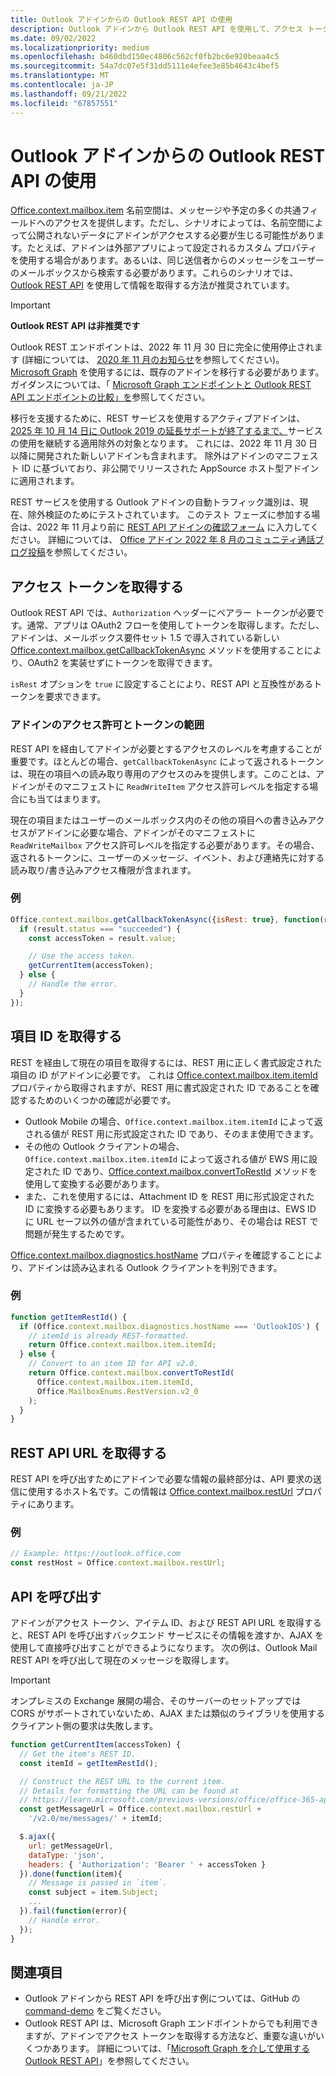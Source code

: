 ```yaml
---
title: Outlook アドインからの Outlook REST API の使用
description: Outlook アドインから Outlook REST API を使用して、アクセス トークンを取得する方法について説明します。
ms.date: 09/02/2022
ms.localizationpriority: medium
ms.openlocfilehash: b460dbd150ec4806c562cf0fb2bc6e920beaa4c5
ms.sourcegitcommit: 54a7dc07e5f31dd5111e4efee3e85b4643c4bef5
ms.translationtype: MT
ms.contentlocale: ja-JP
ms.lasthandoff: 09/21/2022
ms.locfileid: "67857551"
---
```

# <a name="use-the-outlook-rest-apis-from-an-outlook-add-in"></a>Outlook アドインからの Outlook REST API の使用

[Office.context.mailbox.item](/javascript/api/requirement-sets/outlook/preview-requirement-set/office.context.mailbox.item) 名前空間は、メッセージや予定の多くの共通フィールドへのアクセスを提供します。ただし、シナリオによっては、名前空間によって公開されないデータにアドインがアクセスする必要が生じる可能性があります。たとえば、アドインは外部アプリによって設定されるカスタム プロパティを使用する場合があります。あるいは、同じ送信者からのメッセージをユーザーのメールボックスから検索する必要があります。これらのシナリオでは、[Outlook REST API](/outlook/rest) を使用して情報を取得する方法が推奨されています。

> [!IMPORTANT]
> **Outlook REST API は非推奨です**
>
> Outlook REST エンドポイントは、2022 年 11 月 30 日に完全に使用停止されます (詳細については、 [2020 年 11 月のお知らせ](https://developer.microsoft.com/graph/blogs/outlook-rest-api-v2-0-deprecation-notice/)を参照してください)。 [Microsoft Graph](/outlook/rest#outlook-rest-api-via-microsoft-graph) を使用するには、既存のアドインを移行する必要があります。 ガイダンスについては、「 [Microsoft Graph エンドポイントと Outlook REST API エンドポイントの比較」を](/outlook/rest/compare-graph)参照してください。
>
> 移行を支援するために、REST サービスを使用するアクティブアドインは、 [2025 年 10 月 14 日に Outlook 2019 の延長サポートが終了するまで、](/lifecycle/end-of-support/end-of-support-2025)サービスの使用を継続する適用除外の対象となります。 これには、2022 年 11 月 30 日以降に開発された新しいアドインも含まれます。 除外はアドインのマニフェスト ID に基づいており、非公開でリリースされた AppSource ホスト型アドインに適用されます。
>
> REST サービスを使用する Outlook アドインの自動トラフィック識別は、現在、除外検証のためにテストされています。 このテスト フェーズに参加する場合は、2022 年 11 月より前に [REST API アドインの確認フォーム](https://aka.ms/RESTCheck) に入力してください。 詳細については、 [Office アドイン 2022 年 8 月のコミュニティ通話ブログ投稿](https://pnp.github.io/blog/office-add-ins-community-call/2022-08-10/)を参照してください。

## <a name="get-an-access-token"></a>アクセス トークンを取得する

Outlook REST API では、`Authorization` ヘッダーにベアラー トークンが必要です。通常、アプリは OAuth2 フローを使用してトークンを取得します。ただし、アドインは、メールボックス要件セット 1.5 で導入されている新しい [Office.context.mailbox.getCallbackTokenAsync](/javascript/api/requirement-sets/outlook/preview-requirement-set/office.context.mailbox#methods) メソッドを使用することにより、OAuth2 を実装せずにトークンを取得できます。

`isRest` オプションを `true` に設定することにより、REST API と互換性があるトークンを要求できます。

### <a name="add-in-permissions-and-token-scope"></a>アドインのアクセス許可とトークンの範囲

REST API を経由してアドインが必要とするアクセスのレベルを考慮することが重要です。ほとんどの場合、`getCallbackTokenAsync` によって返されるトークンは、現在の項目への読み取り専用のアクセスのみを提供します。このことは、アドインがそのマニフェストに `ReadWriteItem` アクセス許可レベルを指定する場合にも当てはまります。

現在の項目またはユーザーのメールボックス内のその他の項目への書き込みアクセスがアドインに必要な場合、アドインがそのマニフェストに `ReadWriteMailbox` アクセス許可レベルを指定する必要があります。その場合、返されるトークンに、ユーザーのメッセージ、イベント、および連絡先に対する読み取り/書き込みアクセス権限が含まれます。

### <a name="example"></a>例

```js
Office.context.mailbox.getCallbackTokenAsync({isRest: true}, function(result){
  if (result.status === "succeeded") {
    const accessToken = result.value;

    // Use the access token.
    getCurrentItem(accessToken);
  } else {
    // Handle the error.
  }
});
```

## <a name="get-the-item-id"></a>項目 ID を取得する

REST を経由して現在の項目を取得するには、REST 用に正しく書式設定された項目の ID がアドインに必要です。 これは [Office.context.mailbox.item.itemId](/javascript/api/requirement-sets/outlook/preview-requirement-set/office.context.mailbox.item#properties) プロパティから取得されますが、REST 用に書式設定された ID であることを確認するためのいくつかの確認が必要です。

- Outlook Mobile の場合、`Office.context.mailbox.item.itemId` によって返される値が REST 用に形式設定された ID であり、そのまま使用できます。
- その他の Outlook クライアントの場合、`Office.context.mailbox.item.itemId` によって返される値が EWS 用に設定された ID であり、[Office.context.mailbox.convertToRestId](/javascript/api/requirement-sets/outlook/preview-requirement-set/office.context.mailbox#methods) メソッドを使用して変換する必要があります。
- また、これを使用するには、Attachment ID を REST 用に形式設定された ID に変換する必要もあります。 ID を変換する必要がある理由は、EWS ID に URL セーフ以外の値が含まれている可能性があり、その場合は REST で問題が発生するためです。

[Office.context.mailbox.diagnostics.hostName](/javascript/api/outlook/office.diagnostics#outlook-office-diagnostics-hostname-member) プロパティを確認することにより、アドインは読み込まれる Outlook クライアントを判別できます。

### <a name="example"></a>例

```js
function getItemRestId() {
  if (Office.context.mailbox.diagnostics.hostName === 'OutlookIOS') {
    // itemId is already REST-formatted.
    return Office.context.mailbox.item.itemId;
  } else {
    // Convert to an item ID for API v2.0.
    return Office.context.mailbox.convertToRestId(
      Office.context.mailbox.item.itemId,
      Office.MailboxEnums.RestVersion.v2_0
    );
  }
}
```

## <a name="get-the-rest-api-url"></a>REST API URL を取得する

REST API を呼び出すためにアドインで必要な情報の最終部分は、API 要求の送信に使用するホスト名です。この情報は [Office.context.mailbox.restUrl](/javascript/api/requirement-sets/outlook/preview-requirement-set/office.context.mailbox#properties) プロパティにあります。

### <a name="example"></a>例

```js
// Example: https://outlook.office.com
const restHost = Office.context.mailbox.restUrl;
```

## <a name="call-the-api"></a>API を呼び出す

アドインがアクセス トークン、アイテム ID、および REST API URL を取得すると、REST API を呼び出すバックエンド サービスにその情報を渡すか、AJAX を使用して直接呼び出すことができるようになります。 次の例は、Outlook Mail REST API を呼び出して現在のメッセージを取得します。

> [!IMPORTANT]
> オンプレミスの Exchange 展開の場合、そのサーバーのセットアップでは CORS がサポートされていないため、AJAX または類似のライブラリを使用するクライアント側の要求は失敗します。

```js
function getCurrentItem(accessToken) {
  // Get the item's REST ID.
  const itemId = getItemRestId();

  // Construct the REST URL to the current item.
  // Details for formatting the URL can be found at
  // https://learn.microsoft.com/previous-versions/office/office-365-api/api/version-2.0/mail-rest-operations#get-messages.
  const getMessageUrl = Office.context.mailbox.restUrl +
    '/v2.0/me/messages/' + itemId;

  $.ajax({
    url: getMessageUrl,
    dataType: 'json',
    headers: { 'Authorization': 'Bearer ' + accessToken }
  }).done(function(item){
    // Message is passed in `item`.
    const subject = item.Subject;
    ...
  }).fail(function(error){
    // Handle error.
  });
}
```

## <a name="see-also"></a>関連項目

- Outlook アドインから REST API を呼び出す例については、GitHub の [command-demo](https://github.com/OfficeDev/outlook-add-in-command-demo) をご覧ください。
- Outlook REST API は、Microsoft Graph エンドポイントからでも利用できますが、アドインでアクセス トークンを取得する方法など、重要な違いがいくつかあります。 詳細については、「[Microsoft Graph を介して使用する Outlook REST API](/outlook/rest/index#outlook-rest-api-via-microsoft-graph)」を参照してください。
